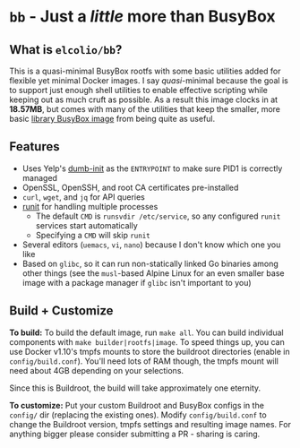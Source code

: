 # `bb` - **Just a _little_ more than BusyBox**

## What is `elcolio/bb`?
This is a quasi-minimal BusyBox rootfs with some basic utilities added for flexible yet minimal Docker images. I say _quasi_-minimal because the goal is to support just enough shell utilities to enable effective scripting while keeping out as much cruft as possible. As a result this image clocks in at **18.57MB**, but comes with many of the utilities that keep the smaller, more basic [library BusyBox image](https://hub.docker.com/_/busybox/) from being quite as useful.

## Features
 - Uses Yelp's [dumb-init](https://github.com/Yelp/dumb-init) as the `ENTRYPOINT` to make sure PID1 is correctly managed
 - OpenSSL, OpenSSH, and root CA certificates pre-installed
 - `curl`, `wget`, and `jq` for API queries
 - [runit](http://smarden.org/runit/index.html) for handling multiple processes
   - The default `CMD` is `runsvdir /etc/service`, so any configured `runit` services start automatically
   - Specifying a `CMD` will skip `runit`
 - Several editors (`uemacs`, `vi`, `nano`) because I don't know which one you like
 - Based on `glibc`, so it can run non-statically linked Go binaries among other things (see the `musl`-based Alpine Linux for an even smaller base image with a package manager if `glibc` isn't important to you)

## Build + Customize
**To build:** To build the default image, run `make all`. You can build individual components with `make builder|rootfs|image`. To speed things up, you can use Docker v1.10's tmpfs mounts to store the buildroot directories (enable in `config/build.conf`). You'll need lots of RAM though, the tmpfs mount will need about 4GB depending on your selections.

Since this is Buildroot, the build will take approximately one eternity.

**To customize:** Put your custom Buildroot and BusyBox configs in the `config/` dir (replacing the existing ones). Modify `config/build.conf` to change the Buildroot version, tmpfs settings and resulting image names. For anything bigger please consider submitting a PR - sharing is caring.
